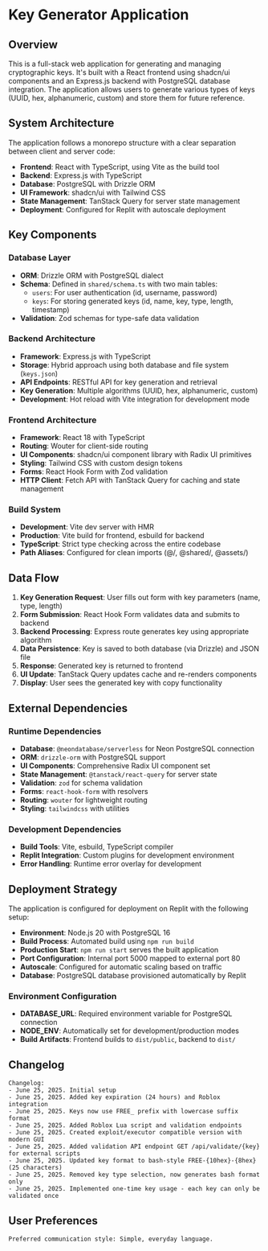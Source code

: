 # Key Generator Application

## Overview

This is a full-stack web application for generating and managing cryptographic keys. It's built with a React frontend using shadcn/ui components and an Express.js backend with PostgreSQL database integration. The application allows users to generate various types of keys (UUID, hex, alphanumeric, custom) and store them for future reference.

## System Architecture

The application follows a monorepo structure with a clear separation between client and server code:

- **Frontend**: React with TypeScript, using Vite as the build tool
- **Backend**: Express.js with TypeScript
- **Database**: PostgreSQL with Drizzle ORM
- **UI Framework**: shadcn/ui with Tailwind CSS
- **State Management**: TanStack Query for server state management
- **Deployment**: Configured for Replit with autoscale deployment

## Key Components

### Database Layer
- **ORM**: Drizzle ORM with PostgreSQL dialect
- **Schema**: Defined in `shared/schema.ts` with two main tables:
  - `users`: For user authentication (id, username, password)
  - `keys`: For storing generated keys (id, name, key, type, length, timestamp)
- **Validation**: Zod schemas for type-safe data validation

### Backend Architecture
- **Framework**: Express.js with TypeScript
- **Storage**: Hybrid approach using both database and file system (`keys.json`)
- **API Endpoints**: RESTful API for key generation and retrieval
- **Key Generation**: Multiple algorithms (UUID, hex, alphanumeric, custom)
- **Development**: Hot reload with Vite integration for development mode

### Frontend Architecture
- **Framework**: React 18 with TypeScript
- **Routing**: Wouter for client-side routing
- **UI Components**: shadcn/ui component library with Radix UI primitives
- **Styling**: Tailwind CSS with custom design tokens
- **Forms**: React Hook Form with Zod validation
- **HTTP Client**: Fetch API with TanStack Query for caching and state management

### Build System
- **Development**: Vite dev server with HMR
- **Production**: Vite build for frontend, esbuild for backend
- **TypeScript**: Strict type checking across the entire codebase
- **Path Aliases**: Configured for clean imports (@/, @shared/, @assets/)

## Data Flow

1. **Key Generation Request**: User fills out form with key parameters (name, type, length)
2. **Form Submission**: React Hook Form validates data and submits to backend
3. **Backend Processing**: Express route generates key using appropriate algorithm
4. **Data Persistence**: Key is saved to both database (via Drizzle) and JSON file
5. **Response**: Generated key is returned to frontend
6. **UI Update**: TanStack Query updates cache and re-renders components
7. **Display**: User sees the generated key with copy functionality

## External Dependencies

### Runtime Dependencies
- **Database**: `@neondatabase/serverless` for Neon PostgreSQL connection
- **ORM**: `drizzle-orm` with PostgreSQL support
- **UI Components**: Comprehensive Radix UI component set
- **State Management**: `@tanstack/react-query` for server state
- **Validation**: `zod` for schema validation
- **Forms**: `react-hook-form` with resolvers
- **Routing**: `wouter` for lightweight routing
- **Styling**: `tailwindcss` with utilities

### Development Dependencies
- **Build Tools**: Vite, esbuild, TypeScript compiler
- **Replit Integration**: Custom plugins for development environment
- **Error Handling**: Runtime error overlay for development

## Deployment Strategy

The application is configured for deployment on Replit with the following setup:

- **Environment**: Node.js 20 with PostgreSQL 16
- **Build Process**: Automated build using `npm run build`
- **Production Start**: `npm run start` serves the built application
- **Port Configuration**: Internal port 5000 mapped to external port 80
- **Autoscale**: Configured for automatic scaling based on traffic
- **Database**: PostgreSQL database provisioned automatically by Replit

### Environment Configuration
- **DATABASE_URL**: Required environment variable for PostgreSQL connection
- **NODE_ENV**: Automatically set for development/production modes
- **Build Artifacts**: Frontend builds to `dist/public`, backend to `dist/`

## Changelog

```
Changelog:
- June 25, 2025. Initial setup
- June 25, 2025. Added key expiration (24 hours) and Roblox integration
- June 25, 2025. Keys now use FREE_ prefix with lowercase suffix format
- June 25, 2025. Added Roblox Lua script and validation endpoints
- June 25, 2025. Created exploit/executor compatible version with modern GUI
- June 25, 2025. Added validation API endpoint GET /api/validate/{key} for external scripts
- June 25, 2025. Updated key format to bash-style FREE-{10hex}-{8hex} (25 characters)
- June 25, 2025. Removed key type selection, now generates bash format only
- June 25, 2025. Implemented one-time key usage - each key can only be validated once
```

## User Preferences

```
Preferred communication style: Simple, everyday language.
```